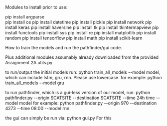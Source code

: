 Modules to install prior to use:

pip install argparse  
pip install os
pip install datetime
pip install pickle
pip install network
pip install keras
pip install haversine
pip install tk
pip install tkintermapview
pip install functools
pip install sys
pip install re
pip install matplotlib
pip install random
pip install tensorflow
pip install math
pip install scikit-learn

How to train the models and run the pathfinder/gui code.

Plus additional modules assumably already downloaded from the provided Assignment 2A utils.py

to run/output the initial models run: python train_all_models --model model, which can include lstm, gru, rnn. Please use lowercase. 
for example: python train_all_models --model gru

to run pathfinder, which is a gui-less version of our model, run: python pathfinder.py --origin SCATSITE --destination SCATSITE --time 24h time --model model
for example: python pathfinder.py --origin 970 --destination 4273 --time 08:00 --model rnn

the gui can simply be run via: python gui.py
For this
